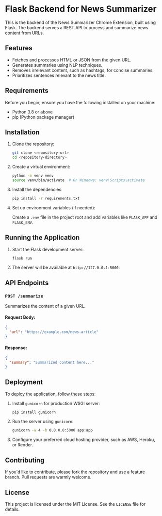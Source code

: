 
# Flask Backend for News Summarizer

This is the backend of the News Summarizer Chrome Extension, built using Flask. The backend serves a REST API to process and summarize news content from URLs.

## Features
- Fetches and processes HTML or JSON from the given URL.
- Generates summaries using NLP techniques.
- Removes irrelevant content, such as hashtags, for concise summaries.
- Prioritizes sentences relevant to the news title.

## Requirements

Before you begin, ensure you have the following installed on your machine:
- Python 3.8 or above
- pip (Python package manager)

## Installation

1. Clone the repository:

   ```bash
   git clone <repository-url>
   cd <repository-directory>
   ```

2. Create a virtual environment:

   ```bash
   python -m venv venv
   source venv/bin/activate  # On Windows: venv\Scripts\activate
   ```

3. Install the dependencies:

   ```bash
   pip install -r requirements.txt
   ```

4. Set up environment variables (if needed):

   Create a `.env` file in the project root and add variables like `FLASK_APP` and `FLASK_ENV`.

## Running the Application

1. Start the Flask development server:

   ```bash
   flask run
   ```

2. The server will be available at `http://127.0.0.1:5000`.

## API Endpoints

### `POST /summarize`
Summarizes the content of a given URL.

#### Request Body:
```json
{
  "url": "https://example.com/news-article"
}
```

#### Response:
```json
{
  "summary": "Summarized content here..."
}
```

## Deployment

To deploy the application, follow these steps:

1. Install `gunicorn` for production WSGI server:

   ```bash
   pip install gunicorn
   ```

2. Run the server using `gunicorn`:

   ```bash
   gunicorn -w 4 -b 0.0.0.0:5000 app:app
   ```

3. Configure your preferred cloud hosting provider, such as AWS, Heroku, or Render.

## Contributing

If you'd like to contribute, please fork the repository and use a feature branch. Pull requests are warmly welcome.

## License

This project is licensed under the MIT License. See the `LICENSE` file for details.
